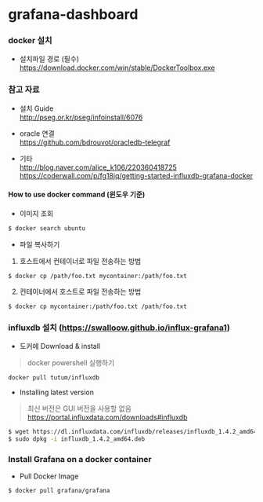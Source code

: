 # grafana-dashboard

### docker 설치
- 설치파일 경로 (필수) <br>
https://download.docker.com/win/stable/DockerToolbox.exe

### 참고 자료
- 설치 Guide <br>
http://pseg.or.kr/pseg/infoinstall/6076

- oracle 연결 <br>
https://github.com/bdrouvot/oracledb-telegraf

- 기타<br>
http://blog.naver.com/alice_k106/220360418725 <br>
https://coderwall.com/p/fg18jq/getting-started-influxdb-grafana-docker

#### How to use docker command (윈도우 기준)
- 이미지 조회    
``` bash
$ docker search ubuntu
```

- 파일 복사하기
1. 호스트에서 컨테이너로 파일 전송하는 방법
```
$ docker cp /path/foo.txt mycontainer:/path/foo.txt
```
2. 컨테이너에서 호스트로 파일 전송하는 방법 
```
$ docker cp mycontainer:/path/foo.txt /path/foo.txt
```

### influxdb 설치 (https://swalloow.github.io/influx-grafana1)
- 도커에 Download & install
> docker powershell 실행하기
```
docker pull tutum/influxdb
```

- Installing latest version 
> 최신 버전은 GUI 버전을 사용할 없음
https://portal.influxdata.com/downloads#influxdb
``` bash
$ wget https://dl.influxdata.com/influxdb/releases/influxdb_1.4.2_amd64.deb
$ sudo dpkg -i influxdb_1.4.2_amd64.deb
```

### Install Grafana on a docker container
- Pull Docker Image
```bash
$ docker pull grafana/grafana
```
